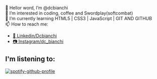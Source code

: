 👋 Hellor word, I’m @dcbianchi<br>
👀 I’m interested in coding, coffee and Swordplay(softcombat)<br>
🌱 I’m currently learning HTML5 | CSS3 | JavaScript | GIT AND GITHUB<br>
📫 How to reach me: 
  <UL>
    <li><a href= "https://www.linkedin.com/in/dcbianchi/" >👜 Linkedin/Dcbianchi </a></li>
    <li><a href= "https://www.instagram.com/dc_bianchi/"> 📷 Instagram/dc_bianchi </a></li>
  </UL>

## I'm listening to:
[![spotify-github-profile](https://spotify-github-profile.vercel.app/api/view?uid=dcbianchi15&cover_image=true&theme=novatorem&bar_color=000000&bar_color_cover=false)](https://github.com/kittinan/spotify-github-profile)
